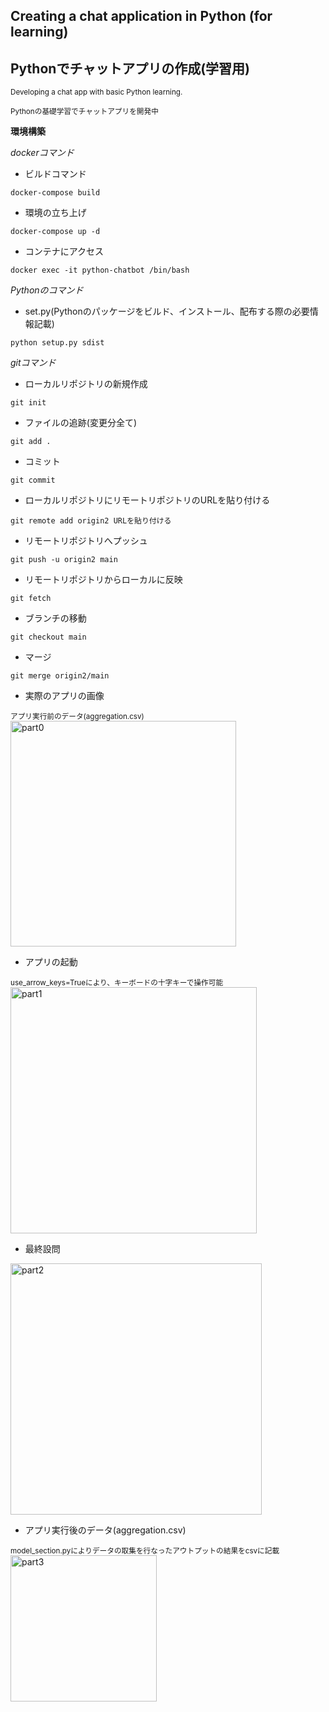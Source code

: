 ## Creating a chat application in Python (for learning)
## Pythonでチャットアプリの作成(学習用)

<sub> Developing a chat app with basic Python learning. </sub>

<sub> Pythonの基礎学習でチャットアプリを開発中 </sub>

**環境構築**

*dockerコマンド*

* ビルドコマンド
```
docker-compose build
```
* 環境の立ち上げ
```
docker-compose up -d
```
* コンテナにアクセス
```
docker exec -it python-chatbot /bin/bash
```

*Pythonのコマンド*

* set.py(Pythonのパッケージをビルド、インストール、配布する際の必要情報記載)
```
python setup.py sdist
```

*gitコマンド*

* ローカルリポジトリの新規作成
```
git init
```

* ファイルの追跡(変更分全て)
```
git add .
```

* コミット
```
git commit
```

* ローカルリポジトリにリモートリポジトリのURLを貼り付ける
```
git remote add origin2 URLを貼り付ける
```

* リモートリポジトリへプッシュ
```
git push -u origin2 main
```

* リモートリポジトリからローカルに反映
```
git fetch
```

* ブランチの移動
```
git checkout main
```

* マージ
```
git merge origin2/main
```

* 実際のアプリの画像

<sub> アプリ実行前のデータ(aggregation.csv) </sub>
<img width="361" alt="part0" src="https://github.com/ryoohtani/simple-chatbot-python/assets/139527783/1ab55e10-074c-493f-9880-7be1a2e7e936">

* アプリの起動

<sub> use_arrow_keys=Trueにより、キーボードの十字キーで操作可能 </sub>
<img width="394" alt="part1" src="https://github.com/ryoohtani/simple-chatbot-python/assets/139527783/739ed7b0-9cb4-45fd-a3df-7959107733b2">

* 最終設問
<img width="402" alt="part2" src="https://github.com/ryoohtani/simple-chatbot-python/assets/139527783/c514a2b2-98c1-4aba-b66a-9fcbde30b7bf">

* アプリ実行後のデータ(aggregation.csv)

<sub> model_section.pyによりデータの取集を行なったアウトプットの結果をcsvに記載 </sub>
<img width="234" alt="part3" src="https://github.com/ryoohtani/simple-chatbot-python/assets/139527783/528ffd45-aecc-4677-8338-a6feb205dcf4">

